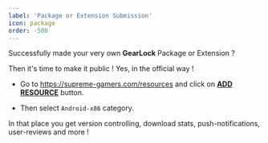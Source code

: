 ```yaml
---
label: 'Package or Extension Submission'
icon: package
order: -500
---
```


Successfully made your very own **GearLock** Package or Extension ?

Then it's time to make it public ! Yes, in the official way !

* Go to https://supreme-gamers.com/resources and click on **[ADD RESOURCE][blank]** button.

* Then select `Android-x86` category.

In that place you get version controlling, download stats, push-notifications, user-reviews and more !

[blank]: #btn
